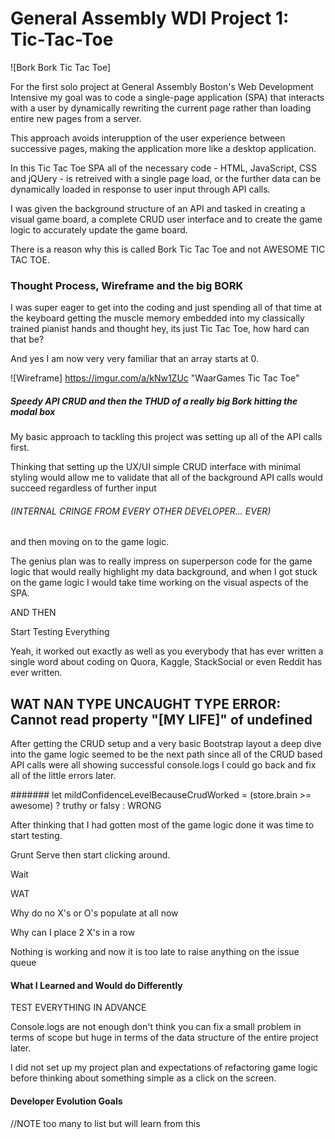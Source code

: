 # General Assembly WDI Project 1: Tic-Tac-Toe

![Bork Bork Tic Tac Toe]

For the first solo project at General Assembly Boston's Web Development Intensive my goal was to code a single-page application (SPA) that interacts with a user by dynamically rewriting the current page rather than loading entire new pages from a server.

This approach avoids interupption of the user experience between successive pages, making the application more like a desktop application.

In this Tic Tac Toe SPA all of the necessary code - HTML, JavaScript, CSS and jQUery - is retreived with a single page load, or the further data can be dynamically loaded in response to user input through API calls.

I was given the background structure of an API and tasked in creating a visual game board, a complete CRUD user interface and to create the game logic to accurately update the game board.

There is a reason why this is called Bork Tic Tac Toe and not AWESOME TIC TAC TOE.

### Thought Process, Wireframe and the big BORK

I was super eager to get into the coding and just spending all of that time at the keyboard getting the muscle memory embedded into my classically trained pianist hands and thought hey, its just Tic Tac Toe, how hard can that be?

And yes I am now very very familiar that an array starts at 0.

![Wireframe] https://imgur.com/a/kNw1ZUc "WaarGames Tic Tac Toe"

##### Speedy API CRUD and then the THUD of a really big Bork hitting the modal box

My basic approach to tackling this project was setting up all of the API calls first.

Thinking that setting up the UX/UI simple CRUD interface with minimal styling would allow me to validate that all of the background API calls would succeed regardless of further input

###### (INTERNAL CRINGE FROM EVERY OTHER DEVELOPER... EVER)

and then moving on to the game logic.

The genius plan was to really impress on superperson code for the game logic that would really highlight my data background, and when I got stuck on the game logic I would take time working on the visual aspects of the SPA.

AND THEN

Start
Testing
Everything

Yeah, it worked out exactly as well as you everybody that has ever written a single word about coding on Quora, Kaggle, StackSocial or even Reddit has ever written.

## WAT NAN TYPE UNCAUGHT TYPE ERROR: Cannot read property "[MY LIFE]" of undefined

After getting the CRUD setup and a very basic Bootstrap layout a deep dive into the game logic seemed to be the next path since all of the CRUD based API calls were all showing successful console.logs I could go back and fix all of the little errors later.

####### let mildConfidenceLevelBecauseCrudWorked = (store.brain >= awesome) ? truthy or falsy : WRONG

After thinking that I had gotten most of the game logic done it was time to start testing.

Grunt Serve then start clicking around.

Wait

WAT

Why do no X's or O's populate at all now

Why can I place 2 X's in a row

Nothing is working and now it is too late to raise anything on the issue queue

#### What I Learned and Would do Differently

TEST EVERYTHING IN ADVANCE

Console.logs are not enough don't think you can fix a small problem in terms of scope but huge in terms of the data structure of the entire project later.

I did not set up my project plan and expectations of refactoring game logic before thinking about something simple as a click on the screen.

#### Developer Evolution Goals
//NOTE too many to list but will learn from this
